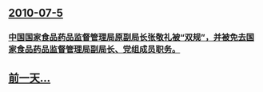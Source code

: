 ## [2010-07-5](/zh/news/2010/07/5/index.md)

### [ 中国国家食品药品监督管理局原副局长张敬礼被“双规”，并被免去国家食品药品监督管理局副局长、党组成员职务。](/zh/news/2010/07/5/中国国家食品药品监督管理局原副局长张敬礼被-双规-并被免去国家食品药品监督管理局副局长-党组成员职务.md)
## [前一天...](/zh/news/2010/07/4/index.md)


